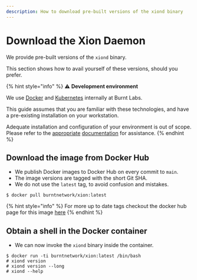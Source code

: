 ```yaml
---
description: How to download pre-built versions of the xiond binary
---
```


# Download the Xion Daemon

We provide pre-built versions of the `xiond` binary.&#x20;

This section shows how to avail yourself of these versions, should you prefer.

{% hint style="info" %}
:warning: **Development environment**

We use [Docker](https://www.docker.com/) and [Kubernetes](https://kubernetes.io/) internally at Burnt Labs.

This guide assumes that you are familiar with these technologies, and have a pre-existing installation on your workstation.

Adequate installation and configuration of your environment is out of scope. Please refer to the [appropriate](https://docs.docker.com/get-docker/) [documentation](https://kind.sigs.k8s.io/docs/user/quick-start/) for assistance.
{% endhint %}

## Download the image from Docker Hub

* We publish Docker images to Docker Hub on every commit to `main`.
* The image versions are tagged with the short Git SHA.
* We do not use the `latest` tag, to avoid confusion and mistakes.

```
$ docker pull burntnetwork/xion:latest
```

{% hint style="info" %}
For more up to date tags checkout the docker hub page for this image [here](https://hub.docker.com/r/burntnetwork/xion/tags)
{% endhint %}



## Obtain a shell in the Docker container

* We can now invoke the `xiond` binary inside the container.

```
$ docker run -ti burntnetwork/xion:latest /bin/bash
# xiond version
# xiond version --long
# xiond --help
```

